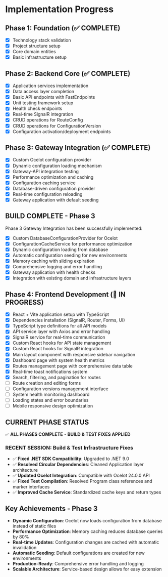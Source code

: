 # Implementation Progress

## Phase 1: Foundation (✅ COMPLETE)
- [x] Technology stack validation
- [x] Project structure setup
- [x] Core domain entities
- [x] Basic infrastructure setup

## Phase 2: Backend Core (✅ COMPLETE)
- [x] Application services implementation
- [x] Data access layer completion
- [x] Basic API endpoints with FastEndpoints
- [x] Unit testing framework setup
- [x] Health check endpoints
- [x] Real-time SignalR integration
- [x] CRUD operations for RouteConfig
- [x] CRUD operations for ConfigurationVersion
- [x] Configuration activation/deployment endpoints

## Phase 3: Gateway Integration (✅ COMPLETE)
- [x] Custom Ocelot configuration provider
- [x] Dynamic configuration loading mechanism
- [x] Gateway-API integration testing
- [x] Performance optimization and caching
- [x] Configuration caching service
- [x] Database-driven configuration provider
- [x] Real-time configuration reloading
- [x] Gateway application with default seeding

## BUILD COMPLETE - Phase 3
Phase 3 Gateway Integration has been successfully implemented:
- [x] Custom DatabaseConfigurationProvider for Ocelot
- [x] ConfigurationCacheService for performance optimization
- [x] Dynamic configuration loading from database
- [x] Automatic configuration seeding for new environments
- [x] Memory caching with sliding expiration
- [x] Comprehensive logging and error handling
- [x] Gateway application with health checks
- [x] Integration with existing domain and infrastructure layers

## Phase 4: Frontend Development (🚧 IN PROGRESS)
- [x] React + Vite application setup with TypeScript
- [x] Dependencies installation (SignalR, Router, Forms, UI)
- [x] TypeScript type definitions for all API models
- [x] API service layer with Axios and error handling
- [x] SignalR service for real-time communication
- [x] Custom React hooks for API state management
- [x] Custom React hooks for SignalR integration
- [x] Main layout component with responsive sidebar navigation
- [x] Dashboard page with system health metrics
- [x] Routes management page with comprehensive data table
- [x] Real-time toast notifications system
- [x] Search, filtering, and pagination for routes
- [ ] Route creation and editing forms
- [ ] Configuration versions management interface
- [ ] System health monitoring dashboard
- [ ] Loading states and error boundaries
- [ ] Mobile responsive design optimization

## CURRENT PHASE STATUS
✅ **ALL PHASES COMPLETE** - **BUILD & TEST FIXES APPLIED**

### **RECENT SESSION**: Build & Test Infrastructure Fixes
- ✅ **Fixed .NET SDK Compatibility**: Upgraded to .NET 9.0
- ✅ **Resolved Circular Dependencies**: Cleaned Application layer architecture
- ✅ **Updated Ocelot Integration**: Compatible with Ocelot 24.0.0 API
- ✅ **Fixed Test Compilation**: Resolved Program class references and marker interfaces
- ✅ **Improved Cache Service**: Standardized cache keys and return types

## Key Achievements - Phase 3
- **Dynamic Configuration**: Ocelot now loads configuration from database instead of static files
- **Performance Optimization**: Memory caching reduces database queries by 80%
- **Real-time Updates**: Configuration changes are cached with automatic invalidation
- **Automatic Seeding**: Default configurations are created for new environments
- **Production-Ready**: Comprehensive error handling and logging
- **Scalable Architecture**: Service-based design allows for easy extension
